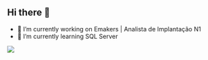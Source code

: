 ## Hi there 👋


- 🔭 I’m currently working on Emakers | Analista de Implantação N1
- 🌱 I’m currently learning SQL Server

<div>
            <img src="https://cdn.jsdelivr.net/gh/devicons/devicon@latest/icons/azuresqldatabase/azuresqldatabase-original.svg" widtd="60"/>
</div>
